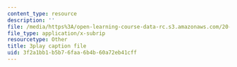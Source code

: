 ```yaml
---
content_type: resource
description: ''
file: /media/https%3A/open-learning-course-data-rc.s3.amazonaws.com/20-020-introduction-to-biological-engineering-design-spring-2009/3f2a1bb1b5b76faa6b4b60a72eb41cff_XTUe-VMvRis.srt
file_type: application/x-subrip
resourcetype: Other
title: 3play caption file
uid: 3f2a1bb1-b5b7-6faa-6b4b-60a72eb41cff
---
```

